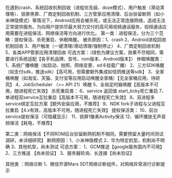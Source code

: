 在遇到crash、系统回收机制回收（进程优先级、doze模式）、用户触发（滑动清理等）、锁屏黑屏、厂商定制回收机制、三方管家应用清理、后台驻留断网（如小米神隐模式）等情况下，Android应用会被杀死，或无法正常连接网络，造成无法正常提供服务。为向用户提供尽最大努力交付的高可用视频通话服务，视频通话应用需要在进程保活、网络保活等方向进行优化。
第一类：进程保活，分为三个范畴：提权保活、杀死重启、休眠唤醒。
被杀原因：1、crash
              2、Android进程回收机制回收
              3、用户触发（一键清理/滑动清理/强制停止）
              4、厂商定制回收机制
              5、各类APP管家应用清理回收
可选方案：（绿色为建议方案，效果不尽相同，需要进行系统适配【各手机品牌、型号、rom版本、Android版本】）
              休眠唤醒类：
              1、系统广播唤醒（如启动、拍照、网络变更、sd卡挂载广播）
              2、三方SDK唤醒（如支付sdk，推送sdk）【高可用，但需要额外集成如信鸽推送等sdk】
              3、全家桶唤醒（如淘宝、天猫、支付宝等应用启动唤醒全家桶）【无全家桶应用，待研究】
              4、JobScheduler （>= API 21）唤醒
              5、全局定时器唤醒【高版本不可用，随进程死亡失效】
              杀死重启类：
              6、service 返回值 start_ticky死亡重启
              7、单进程双service互拉重启【高版本不可用，随进程死亡失效】
              8、双进程多service绑定互拉方案【额外安装应用，不推荐】
              9、NDK fork子进程与父进程互拉重启【4.x有效，高版本不可用，随进程死亡失效】
              提权保活类：
              10、前台service提权保活（可隐藏显示）
              11、锁屏1像素Activity保活
              12、循环播放无声音频保活【耗电，不推荐】

第二类：网络保活【不同ROM后台驻留断网机制不相同，需要预留大量时间测试调研，未详细研究】
断网原因：1、小米神隐模式
              2、华为特定机型，机制尚不明确
              3、其他机型，尚未测试
可选方案：
              1、GCM推送【google服务国内不可用】
              2、三方推送 【尚未验证】
              3、服务器轮询、长连接【尚未验证】

其他类  ：网络诊断
              1、微信开源Mars SDT网络诊断组件，对网络异常进行诊断提示